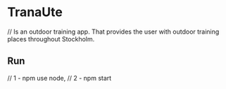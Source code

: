 # TranaUte
// Is an outdoor training app. That provides the user with outdoor training places throughout Stockholm. 

## Run 
//  1 - npm use node, 
 // 2 - npm start 

 